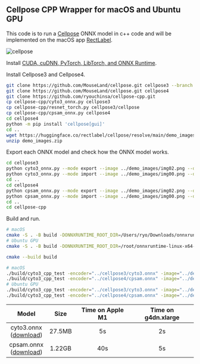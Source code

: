 ## Cellpose CPP Wrapper for macOS and Ubuntu GPU
This code is to run a [Cellpose](https://github.com/MouseLand/cellpose) ONNX model in c++ code and will be implemented on the macOS app [RectLabel](https://rectlabel.com).

![cellpose](https://github.com/user-attachments/assets/d19d935c-b26b-416a-9eb6-5e43348d1ac3)

Install [CUDA, cuDNN, PyTorch, LibTorch, and ONNX Runtime](https://rectlabel.com/pytorch/).

Install Cellpose3 and Cellpose4.
```bash
git clone https://github.com/MouseLand/cellpose.git cellpose3 --branch v3.1.1
git clone https://github.com/MouseLand/cellpose.git cellpose4
git clone https://github.com/ryouchinsa/cellpose-cpp.git
cp cellpose-cpp/cyto3_onnx.py cellpose3
cp cellpose-cpp/resnet_torch.py cellpose3/cellpose
cp cellpose-cpp/cpsam_onnx.py cellpose4
cd cellpose4
python -m pip install 'cellpose[gui]'
cd ..
wget https://huggingface.co/rectlabel/cellpose/resolve/main/demo_images.zip
unzip demo_images.zip
```

Export each ONNX model and check how the ONNX model works.

```bash
cd cellpose3
python cyto3_onnx.py --mode export --image ../demo_images/img02.png --device cuda:0
python cyto3_onnx.py --mode import --image ../demo_images/img00.png --device cuda:0
cd ..
cd cellpose4
python cpsam_onnx.py --mode export --image ../demo_images/img02.png --device cuda:0
python cpsam_onnx.py --mode import --image ../demo_images/img00.png --device cuda:0
cd ..
cd cellpose-cpp
```

Build and run.

```bash
# macOS
cmake -S . -B build -DONNXRUNTIME_ROOT_DIR=/Users/ryo/Downloads/onnxruntime-osx-universal2-1.20.0
# Ubuntu GPU
cmake -S . -B build -DONNXRUNTIME_ROOT_DIR=/root/onnxruntime-linux-x64-gpu-1.20.0 -DCMAKE_PREFIX_PATH=/root/libtorch

cmake --build build

# macOS
./build/cyto3_cpp_test -encoder="../cellpose3/cyto3.onnx" -image="../demo_images/img00.png" -device="cpu"
./build/cyto3_cpp_test -encoder="../cellpose4/cpsam.onnx" -image="../demo_images/img00.png" -device="cpu"
# Ubuntu GPU
./build/cyto3_cpp_test -encoder="../cellpose3/cyto3.onnx" -image="../demo_images/img00.png" -device="cuda:0"
./build/cyto3_cpp_test -encoder="../cellpose4/cpsam.onnx" -image="../demo_images/img00.png" -device="cuda:0"
```

| Model | Size | Time on Apple M1 | Time on g4dn.xlarge |
| :---: | :---: | :---: | :---: |
| cyto3.onnx <br>([download](https://huggingface.co/rectlabel/cellpose/resolve/main/cyto3.onnx.zip)) | 27.5MB | 5s | 2s |
| cpsam.onnx <br>([download](https://huggingface.co/rectlabel/cellpose/resolve/main/cpsam.onnx.zip)) | 1.22GB | 40s | 5s |

